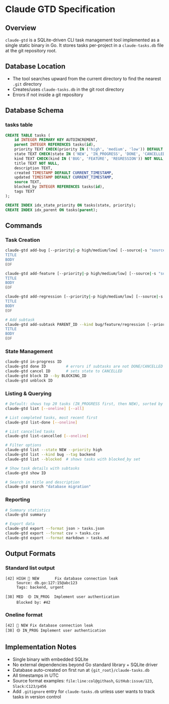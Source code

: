 # Claude GTD Specification

## Overview
`claude-gtd` is a SQLite-driven CLI task management tool implemented as a single static binary in Go. It stores tasks per-project in a `claude-tasks.db` file at the git repository root.

## Database Location
- The tool searches upward from the current directory to find the nearest `.git` directory
- Creates/uses `claude-tasks.db` in the git root directory
- Errors if not inside a git repository

## Database Schema

### tasks table
```sql
CREATE TABLE tasks (
    id INTEGER PRIMARY KEY AUTOINCREMENT,
    parent INTEGER REFERENCES tasks(id),
    priority TEXT CHECK(priority IN ('high', 'medium', 'low')) DEFAULT 'medium',
    state TEXT CHECK(state IN ('NEW', 'IN_PROGRESS', 'DONE', 'CANCELLED')) DEFAULT 'NEW',
    kind TEXT CHECK(kind IN ('BUG', 'FEATURE', 'REGRESSION')) NOT NULL,
    title TEXT NOT NULL,
    description TEXT,
    created TIMESTAMP DEFAULT CURRENT_TIMESTAMP,
    updated TIMESTAMP DEFAULT CURRENT_TIMESTAMP,
    source TEXT,
    blocked_by INTEGER REFERENCES tasks(id),
    tags TEXT
);

CREATE INDEX idx_state_priority ON tasks(state, priority);
CREATE INDEX idx_parent ON tasks(parent);
```

## Commands

### Task Creation
```bash
claude-gtd add-bug [--priority|-p high/medium/low] [--source|-s "source-string"] [--tags|-t "tag1,tag2"] <<EOF
TITLE
BODY
EOF

claude-gtd add-feature [--priority|-p high/medium/low] [--source|-s "source-string"] [--tags|-t "tag1,tag2"] <<EOF
TITLE
BODY
EOF

claude-gtd add-regression [--priority|-p high/medium/low] [--source|-s "source-string"] [--tags|-t "tag1,tag2"] <<EOF
TITLE
BODY
EOF

# Add subtask
claude-gtd add-subtask PARENT_ID --kind bug/feature/regression [--priority|-p high/medium/low] <<EOF
TITLE
BODY
EOF
```

### State Management
```bash
claude-gtd in-progress ID
claude-gtd done ID         # errors if subtasks are not DONE/CANCELLED
claude-gtd cancel ID       # sets state to CANCELLED
claude-gtd block ID --by BLOCKING_ID
claude-gtd unblock ID
```

### Listing & Querying
```bash
# Default: shows top 20 tasks (IN_PROGRESS first, then NEW), sorted by priority
claude-gtd list [--oneline] [--all]

# List completed tasks, most recent first
claude-gtd list-done [--oneline]

# List cancelled tasks
claude-gtd list-cancelled [--oneline]

# Filter options
claude-gtd list --state NEW --priority high
claude-gtd list --kind bug --tag backend
claude-gtd list --blocked  # shows tasks with blocked_by set

# Show task details with subtasks
claude-gtd show ID

# Search in title and description
claude-gtd search "database migration"
```

### Reporting
```bash
# Summary statistics
claude-gtd summary

# Export data
claude-gtd export --format json > tasks.json
claude-gtd export --format csv > tasks.csv
claude-gtd export --format markdown > tasks.md
```

## Output Formats

### Standard list output
```
[42] HIGH 🔴 NEW       Fix database connection leak
     Source: db.go:127:15@abc123
     Tags: backend, urgent
     
[38] MED  🟡 IN_PROG  Implement user authentication
     Blocked by: #42
```

### Oneline format
```
[42] 🔴 NEW Fix database connection leak
[38] 🟡 IN_PROG Implement user authentication
```

## Implementation Notes
- Single binary with embedded SQLite
- No external dependencies beyond Go standard library + SQLite driver
- Database auto-created on first run at `{git_root}/claude-tasks.db`
- All timestamps in UTC
- Source format examples: `file:line:col@githash`, `GitHub:issue/123`, `Slack:C123/p456`
- Add `.gitignore` entry for `claude-tasks.db` unless user wants to track tasks in version control
